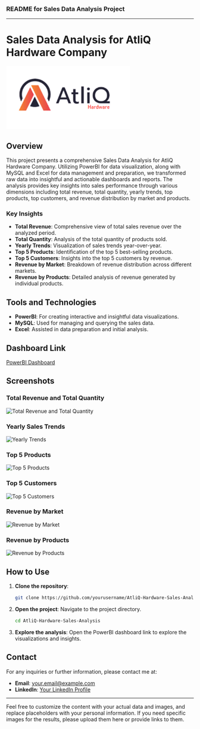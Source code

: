 ### README for Sales Data Analysis Project

---

# Sales Data Analysis for AtliQ Hardware Company

![AtliQ Logo](images/487090-company-logo.png)

## Overview

This project presents a comprehensive Sales Data Analysis for AtliQ Hardware Company. Utilizing PowerBI for data visualization, along with MySQL and Excel for data management and preparation, we transformed raw data into insightful and actionable dashboards and reports. The analysis provides key insights into sales performance through various dimensions including total revenue, total quantity, yearly trends, top products, top customers, and revenue distribution by market and products.

### Key Insights

- **Total Revenue**: Comprehensive view of total sales revenue over the analyzed period.
- **Total Quantity**: Analysis of the total quantity of products sold.
- **Yearly Trends**: Visualization of sales trends year-over-year.
- **Top 5 Products**: Identification of the top 5 best-selling products.
- **Top 5 Customers**: Insights into the top 5 customers by revenue.
- **Revenue by Market**: Breakdown of revenue distribution across different markets.
- **Revenue by Products**: Detailed analysis of revenue generated by individual products.

## Tools and Technologies

- **PowerBI**: For creating interactive and insightful data visualizations.
- **MySQL**: Used for managing and querying the sales data.
- **Excel**: Assisted in data preparation and initial analysis.

## Dashboard Link

[PowerBI Dashboard](https://app.powerbi.com/groups/me/reports/74a360c8-d301-424a-afc0-45a94f41ea7b?ctid=12acd680-7586-470c-9e9d-8755396a6743&pbi_source=linkShare)

## Screenshots

### Total Revenue and Total Quantity

![Total Revenue and Total Quantity](https://via.placeholder.com/800x400)

### Yearly Sales Trends

![Yearly Trends](https://via.placeholder.com/800x400)

### Top 5 Products

![Top 5 Products](https://via.placeholder.com/800x400)

### Top 5 Customers

![Top 5 Customers](https://via.placeholder.com/800x400)

### Revenue by Market

![Revenue by Market](https://via.placeholder.com/800x400)

### Revenue by Products

![Revenue by Products](https://via.placeholder.com/800x400)

## How to Use

1. **Clone the repository**:
   ```bash
   git clone https://github.com/yourusername/AtliQ-Hardware-Sales-Analysis.git
   ```
2. **Open the project**: Navigate to the project directory.
   ```bash
   cd AtliQ-Hardware-Sales-Analysis
   ```
3. **Explore the analysis**: Open the PowerBI dashboard link to explore the visualizations and insights.

## Contact

For any inquiries or further information, please contact me at:
- **Email**: your.email@example.com
- **LinkedIn**: [Your LinkedIn Profile](https://www.linkedin.com/in/yourprofile/)

---

Feel free to customize the content with your actual data and images, and replace placeholders with your personal information. If you need specific images for the results, please upload them here or provide links to them.
